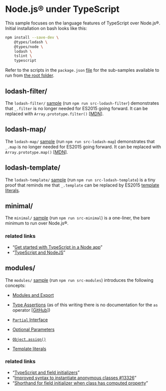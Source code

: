# Node.js® under TypeScript

This sample focuses on the language features of TypeScript over Node.js®. Initial installation on bash looks like this:

```bash
npm install --save-dev \
    @types/lodash \
    @types/node \
    lodash \
    tslint \
    typescript
```

Refer to the scripts in the `package.json` [file](./package.json) for the sub-samples available to run from [the root folder](../typescript).

## lodash-filter/

The `lodash-filter/` [sample](./src/lodash-filter) (run `npm run src-lodash-filter`) demonstrates that `_.filter` is no longer needed for ES2015 going forward. It can be replaced with `Array.prototype.filter()` [[MDN](https://developer.mozilla.org/en-US/docs/Web/JavaScript/Reference/Global_Objects/Array/filter)].

## lodash-map/

The `lodash-map/` [sample](./src/lodash-map) (run `npm run src-lodash-map`) demonstrates that `_.map` is no longer needed for ES2015 going forward. It can be replaced with `Array.prototype.map()` [[MDN](https://developer.mozilla.org/en-US/docs/Web/JavaScript/Reference/Global_Objects/Array/map)].

## lodash-template/

The `lodash-template/` [sample](./src/lodash-template) (run `npm run src-lodash-template`) is a tiny proof that reminds me that `_.template` can be replaced by ES2015 [template literals](https://developer.mozilla.org/en-US/docs/Web/JavaScript/Reference/Template_literals).

## minimal/

The `minimal/` [sample](./src/minimal) (run `npm run src-minimal`) is a one-liner, the bare minimum to run over Node.js®.

### related links

* “[Get started with TypeScript in a Node app](https://www.youtube.com/watch?v=kqUw3YnrPPI)”
* “[TypeScript and NodeJS](https://www.youtube.com/watch?v=KjmUKLPhV-M)”

## modules/

The `modules/` [sample](./src/modules) (run `npm run src-modules`) introduces the following concepts:

* [Modules and Export](https://www.typescriptlang.org/docs/handbook/modules.html)
* [Type Assertions](https://github.com/Microsoft/TypeScript/blob/master/doc/spec.md#416-type-assertions)
  (as of this writing there is no documentation for the `as` operator [[GitHub](https://github.com/Microsoft/TypeScript/pull/3564)])
* [`Partial` Interface](https://netbasal.com/getting-to-know-the-partial-type-in-typescript-ecfcfbc87cb6)

* [Optional Parameters](http://dotnetpattern.com/typescript-optional-parameters)
* [`Object.assign()`](https://developer.mozilla.org/en-US/docs/Web/JavaScript/Reference/Global_Objects/Object/assign)

* [Template literals](https://developer.mozilla.org/en-US/docs/Web/JavaScript/Reference/Template_literals)

### related links

* “[TypeScript and field initializers](https://stackoverflow.com/questions/14142071/typescript-and-field-initializers)”
* “[Improved syntax to instantiate anonymous classes #13326](https://github.com/Microsoft/TypeScript/issues/13326)”
* “[Shorthand for field initializer when class has computed property](https://stackoverflow.com/questions/46026629/shorthand-for-field-initializer-when-class-has-computed-property?noredirect=1&lq=1)”
